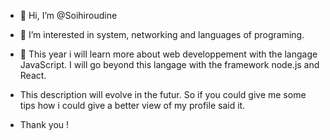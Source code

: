 - 👋 Hi, I’m @Soihiroudine
- 👀 I’m interested in system, networking and languages of programing. 
- 🌱 This year i will learn more about web developpement with the langage JavaScript. I will go beyond this langage with the framework node.js and React.

- This description will evolve in the futur. So if you could give me some tips how i could give a better view of my profile said it.

- Thank you !


<!---
Cazers/Cazers is a ✨ special ✨ repository because its `README.md` (this file) appears on your GitHub profile.
You can click the Preview link to take a look at your changes.
--->
